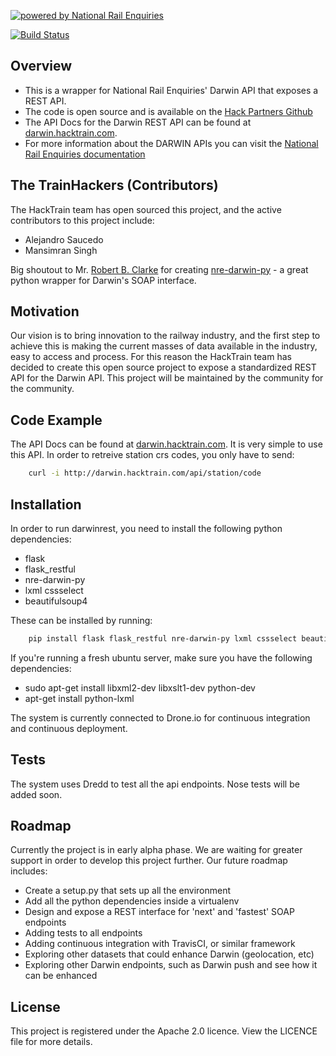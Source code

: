 [![powered by National Rail Enquiries](http://www.xcitybrum.co.uk/Content/images/poweredby.png)](http://www.nationalrail.co.uk/100296.aspx)

[![Build Status](https://drone.io/github.com/HackPartners/darwinrest/status.png)](https://drone.io/github.com/HackPartners/darwinrest/latest)

## Overview

* This is a wrapper for National Rail Enquiries' Darwin API that exposes a REST API. 
* The code is open source and is available on the [Hack Partners Github](https://github.com/HackPartners/darwinrest) 
* The API Docs for the Darwin REST API can be found at [darwin.hacktrain.com](http://darwin.hacktrain.com). 
* For more information about the DARWIN APIs you can visit the [National Rail Enquiries documentation](http://www.nationalrail.co.uk/46391.aspx)


## The TrainHackers (Contributors)

The HackTrain team has open sourced this project, and the active contributors to this project include:
* Alejandro Saucedo
* Mansimran Singh

Big shoutout to Mr. [Robert B. Clarke](https://github.com/robert-b-clarke) for creating [nre-darwin-py](https://github.com/robert-b-clarke/nre-darwin-py) - a great python wrapper for Darwin's SOAP interface.


## Motivation

Our vision is to bring innovation to the railway industry, and the first step to achieve this is making the current masses of data available in the industry, easy to access and process. For this reason the HackTrain team has decided to create this open source project to expose a standardized REST API for the Darwin API. This project will be maintained by the community for the community.


## Code Example

The API Docs can be found at [darwin.hacktrain.com](http://darwin.hacktrain.com). It is very simple to use this API. In order to retreive station crs codes, you only have to send:

``` bash
    curl -i http://darwin.hacktrain.com/api/station/code
```


## Installation

In order to run darwinrest, you need to install the following python dependencies:
* flask
* flask_restful
* nre-darwin-py
* lxml cssselect
* beautifulsoup4

These can be installed by running:

``` bash
    pip install flask flask_restful nre-darwin-py lxml cssselect beautifulsoup4
```

If you're running a fresh ubuntu server, make sure you have the following dependencies:
* sudo apt-get install libxml2-dev libxslt1-dev python-dev
* apt-get install python-lxml

The system is currently connected to Drone.io for continuous integration and continuous deployment. 


## Tests

The system uses Dredd to test all the api endpoints. Nose tests will be added soon.


## Roadmap

Currently the project is in early alpha phase. We are waiting for greater support in order to develop this project further. Our future roadmap includes:
* Create a setup.py that sets up all the environment
* Add all the python dependencies inside a virtualenv
* Design and expose a REST interface for 'next' and 'fastest' SOAP endpoints
* Adding tests to all endpoints
* Adding continuous integration with TravisCI, or similar framework
* Exploring other datasets that could enhance Darwin (geolocation, etc)
* Exploring other Darwin endpoints, such as Darwin push and see how it can be enhanced


## License

This project is registered under the Apache 2.0 licence. View the LICENCE file for more details.

